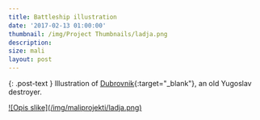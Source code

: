 ```yaml
---
title: Battleship illustration
date: '2017-02-13 01:00:00'
thumbnail: /img/Project Thumbnails/ladja.png
description:
size: mali
layout: post
---
```

{: .post-text }
Illustration of [Dubrovnik](https://www.google.si/search?q=yugoslav+destroyer+dubrovnik&source=lnms&tbm=isch&sa=X&ved=0ahUKEwi2_9eT1NHSAhUFOBQKHZtmBQUQ_AUICCgB&biw=1280&bih=894){:target="_blank"}, an old Yugoslav destroyer.

<a href="/img/maliprojekti/ladja.png" class="fluidbox">
![Opis slike](/img/maliprojekti/ladja.png)
</a>
